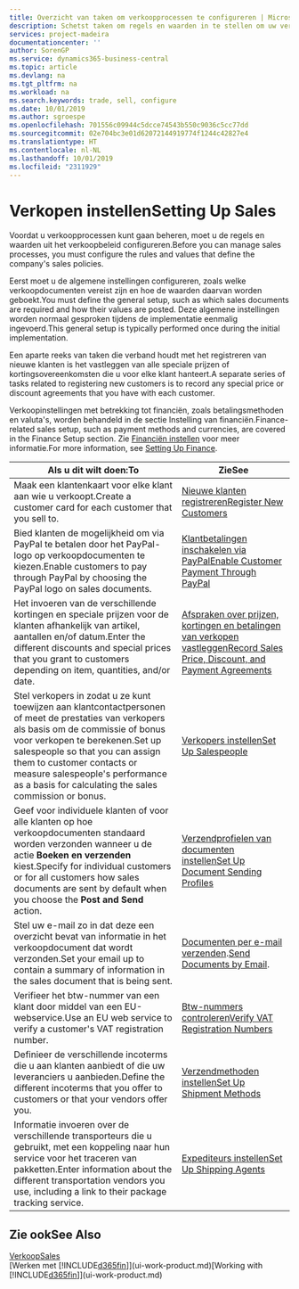 ```yaml
---
title: Overzicht van taken om verkoopprocessen te configureren | Microsoft Docs
description: Schetst taken om regels en waarden in te stellen om uw verkoopbeleid en -processen te definiëren.
services: project-madeira
documentationcenter: ''
author: SorenGP
ms.service: dynamics365-business-central
ms.topic: article
ms.devlang: na
ms.tgt_pltfrm: na
ms.workload: na
ms.search.keywords: trade, sell, configure
ms.date: 10/01/2019
ms.author: sgroespe
ms.openlocfilehash: 701556c09944c5dcce74543b550c9036c5cc77dd
ms.sourcegitcommit: 02e704bc3e01d62072144919774f1244c42827e4
ms.translationtype: HT
ms.contentlocale: nl-NL
ms.lasthandoff: 10/01/2019
ms.locfileid: "2311929"
---
```

# <a name="setting-up-sales"></a><span data-ttu-id="8a480-103">Verkopen instellen</span><span class="sxs-lookup"><span data-stu-id="8a480-103">Setting Up Sales</span></span>
<span data-ttu-id="8a480-104">Voordat u verkoopprocessen kunt gaan beheren, moet u de regels en waarden uit het verkoopbeleid configureren.</span><span class="sxs-lookup"><span data-stu-id="8a480-104">Before you can manage sales processes, you must configure the rules and values that define the company's sales policies.</span></span>

<span data-ttu-id="8a480-105">Eerst moet u de algemene instellingen configureren, zoals welke verkoopdocumenten vereist zijn en hoe de waarden daarvan worden geboekt.</span><span class="sxs-lookup"><span data-stu-id="8a480-105">You must define the general setup, such as which sales documents are required and how their values are posted.</span></span> <span data-ttu-id="8a480-106">Deze algemene instellingen worden normaal gesproken tijdens de implementatie eenmalig ingevoerd.</span><span class="sxs-lookup"><span data-stu-id="8a480-106">This general setup is typically performed once during the initial implementation.</span></span>

<span data-ttu-id="8a480-107">Een aparte reeks van taken die verband houdt met het registreren van nieuwe klanten is het vastleggen van alle speciale prijzen of kortingsovereenkomsten die u voor elke klant hanteert.</span><span class="sxs-lookup"><span data-stu-id="8a480-107">A separate series of tasks related to registering new customers is to record any special price or discount agreements that you have with each customer.</span></span>

<span data-ttu-id="8a480-108">Verkoopinstellingen met betrekking tot financiën, zoals betalingsmethoden en valuta's, worden behandeld in de sectie Instelling van financiën.</span><span class="sxs-lookup"><span data-stu-id="8a480-108">Finance-related sales setup, such as payment methods and currencies, are covered in the Finance Setup section.</span></span> <span data-ttu-id="8a480-109">Zie [Financiën instellen](finance-setup-finance.md) voor meer informatie.</span><span class="sxs-lookup"><span data-stu-id="8a480-109">For more information, see [Setting Up Finance](finance-setup-finance.md).</span></span>

| <span data-ttu-id="8a480-110">Als u dit wilt doen:</span><span class="sxs-lookup"><span data-stu-id="8a480-110">To</span></span> | <span data-ttu-id="8a480-111">Zie</span><span class="sxs-lookup"><span data-stu-id="8a480-111">See</span></span> |
| --- | --- |
| <span data-ttu-id="8a480-112">Maak een klantenkaart voor elke klant aan wie u verkoopt.</span><span class="sxs-lookup"><span data-stu-id="8a480-112">Create a customer card for each customer that you sell to.</span></span> |[<span data-ttu-id="8a480-113">Nieuwe klanten registreren</span><span class="sxs-lookup"><span data-stu-id="8a480-113">Register New Customers</span></span>](sales-how-register-new-customers.md) |
| <span data-ttu-id="8a480-114">Bied klanten de mogelijkheid om via PayPal te betalen door het PayPal-logo op verkoopdocumenten te kiezen.</span><span class="sxs-lookup"><span data-stu-id="8a480-114">Enable customers to pay through PayPal by choosing the PayPal logo on sales documents.</span></span> |[<span data-ttu-id="8a480-115">Klantbetalingen inschakelen via PayPal</span><span class="sxs-lookup"><span data-stu-id="8a480-115">Enable Customer Payment Through PayPal</span></span>](sales-how-enable-payment-service-extensions.md) |
| <span data-ttu-id="8a480-116">Het invoeren van de verschillende kortingen en speciale prijzen voor de klanten afhankelijk van artikel, aantallen en/of datum.</span><span class="sxs-lookup"><span data-stu-id="8a480-116">Enter the different discounts and special prices that you grant to customers depending on item, quantities, and/or date.</span></span> |[<span data-ttu-id="8a480-117">Afspraken over prijzen, kortingen en betalingen van verkopen vastleggen</span><span class="sxs-lookup"><span data-stu-id="8a480-117">Record Sales Price, Discount, and Payment Agreements</span></span>](sales-how-record-sales-price-discount-payment-agreements.md) |
| <span data-ttu-id="8a480-118">Stel verkopers in zodat u ze kunt toewijzen aan klantcontactpersonen of meet de prestaties van verkopers als basis om de commissie of bonus voor verkopen te berekenen.</span><span class="sxs-lookup"><span data-stu-id="8a480-118">Set up salespeople so that you can assign them to customer contacts or measure salespeople's performance as a basis for calculating the sales commission or bonus.</span></span> |[<span data-ttu-id="8a480-119">Verkopers instellen</span><span class="sxs-lookup"><span data-stu-id="8a480-119">Set Up Salespeople</span></span>](sales-how-setup-salespeople.md) |
| <span data-ttu-id="8a480-120">Geef voor individuele klanten of voor alle klanten op hoe verkoopdocumenten standaard worden verzonden wanneer u de actie **Boeken en verzenden** kiest.</span><span class="sxs-lookup"><span data-stu-id="8a480-120">Specify for individual customers or for all customers how sales documents are sent by default when you choose the **Post and Send** action.</span></span> |[<span data-ttu-id="8a480-121">Verzendprofielen van documenten instellen</span><span class="sxs-lookup"><span data-stu-id="8a480-121">Set Up Document Sending Profiles</span></span>](sales-how-setup-document-send-profiles.md) |
| <span data-ttu-id="8a480-122">Stel uw e-mail zo in dat deze een overzicht bevat van informatie in het verkoopdocument dat wordt verzonden.</span><span class="sxs-lookup"><span data-stu-id="8a480-122">Set your email up to contain a summary of information in the sales document that is being sent.</span></span> |<span data-ttu-id="8a480-123">[Documenten per e-mail verzenden](ui-how-send-documents-email.md).</span><span class="sxs-lookup"><span data-stu-id="8a480-123">[Send Documents by Email](ui-how-send-documents-email.md).</span></span> |
|<span data-ttu-id="8a480-124">Verifieer het btw-nummer van een klant door middel van een EU-webservice.</span><span class="sxs-lookup"><span data-stu-id="8a480-124">Use an EU web service to verify a customer's VAT registration number.</span></span>|[<span data-ttu-id="8a480-125">Btw-nummers controleren</span><span class="sxs-lookup"><span data-stu-id="8a480-125">Verify VAT Registration Numbers</span></span>](finance-setup-vat.md)|
|<span data-ttu-id="8a480-126">Definieer de verschillende incoterms die u aan klanten aanbiedt of die uw leveranciers u aanbieden.</span><span class="sxs-lookup"><span data-stu-id="8a480-126">Define the different incoterms that you offer to customers or that your vendors offer you.</span></span>|[<span data-ttu-id="8a480-127">Verzendmethoden instellen</span><span class="sxs-lookup"><span data-stu-id="8a480-127">Set Up Shipment Methods</span></span>](sales-how-set-up-shipment-methods.md)|
|<span data-ttu-id="8a480-128">Informatie invoeren over de verschillende transporteurs die u gebruikt, met een koppeling naar hun service voor het traceren van pakketten.</span><span class="sxs-lookup"><span data-stu-id="8a480-128">Enter information about the different transportation vendors you use, including a link to their package tracking service.</span></span>|[<span data-ttu-id="8a480-129">Expediteurs instellen</span><span class="sxs-lookup"><span data-stu-id="8a480-129">Set Up Shipping Agents</span></span>](sales-how-to-set-up-shipping-agents.md)|

## <a name="see-also"></a><span data-ttu-id="8a480-130">Zie ook</span><span class="sxs-lookup"><span data-stu-id="8a480-130">See Also</span></span>
[<span data-ttu-id="8a480-131">Verkoop</span><span class="sxs-lookup"><span data-stu-id="8a480-131">Sales</span></span>](sales-manage-sales.md)  
<span data-ttu-id="8a480-132">[Werken met [!INCLUDE[d365fin](includes/d365fin_md.md)]](ui-work-product.md)</span><span class="sxs-lookup"><span data-stu-id="8a480-132">[Working with [!INCLUDE[d365fin](includes/d365fin_md.md)]](ui-work-product.md)</span></span>
